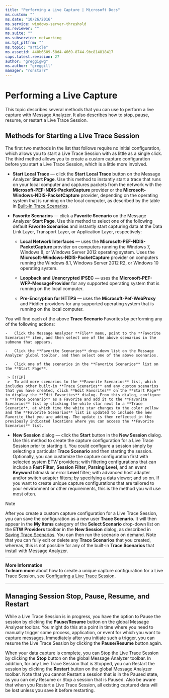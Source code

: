```yaml
---
title: "Performing a Live Capture | Microsoft Docs"
ms.custom: ""
ms.date: "10/26/2016"
ms.service: windows-server-threshold
ms.reviewer: ""
ms.suite: ""
ms.subservice: networking
ms.tgt_pltfrm: ""
ms.topic: "article"
ms.assetid: 440b6609-58d4-4669-8744-9bc814818417
caps.latest.revision: 27
author: "greggigwg"
ms.author: "greggill"
manager: "ronstarr"
---
```


# Performing a Live Capture

This topic describes several methods that you can use to perform a live capture with Message Analyzer. It also describes how to stop, pause, resume, or restart a Live Trace Session.  
  
## Methods for Starting a Live Trace Session  

 The first two methods in the list that follows require no initial configuration, which allows you to start a Live Trace Session with as little as a single click. The third method allows you to create a custom capture configuration before you start a Live Trace Session, which is a little more involved.  
  
-   **Start Local Trace** — click the **Start Local Trace** button on the Message Analyzer **Start Page**. Use this method to instantly start a trace that runs on your local computer and captures packets from the network with the **Microsoft-PEF-NDIS-PacketCapture** provider or the **Microsoft-Windows-NDIS-PacketCapture** provider, depending on the operating system that is running on the local computer, as described by the table in [Built-In Trace Scenarios](built-in-trace-scenarios.md).  
  
-   **Favorite Scenarios** — click a **Favorite Scenario** on the Message Analyzer **Start Page**. Use this method to select one of the following default **Favorite Scenarios** and instantly start capturing data at the Data Link Layer, Transport Layer, or Application Layer, respectively:  
  
    -   **Local Network Interfaces** — uses the **Microsoft-PEF-NDIS-PacketCapture** provider on computers running the Windows 7, Windows 8, or Windows Server 2012 operating system. Uses the **Microsoft-Windows-NDIS-PacketCapture** provider on computers running the Windows 8.1, Windows Server 2012 R2, or Windows 10 operating system.  
  
    -   **Loopback and Unencrypted IPSEC** — uses the **Microsoft-PEF-WFP-MessageProvider** for any supported operating system that is running on the local computer.  
  
    -   **Pre-Encryption for HTTPS** — uses the **Microsoft-Pef-WebProxy** and Fiddler providers for any supported operating system that is running on the local computer.  
  
 You will find each of the  above **Trace Scenario** Favorites by performing any of the following actions:  
  
    -   Click the Message Analyzer **File** menu, point to the **Favorite Scenarios** item, and then select one of the above scenarios in the submenu that appears.  
  
    -   Click the **Favorite Scenarios** drop-down list on the Message Analyzer global toolbar, and then select one of the above scenarios.  
  
    -   Click one of the scenarios in the **Favorite Scenarios** list on the **Start Page**.  
  
     > [!TIP]
     >  To add more scenarios to the **Favorite Scenarios** list, which includes other built-in **Trace Scenarios** and any custom scenarios that you have created, click **Edit Favorites** on the **Start Page** to display the **Edit Favorites** dialog. From this dialog, configure a **Trace Scenario** as a Favorite and add it to the **Favorite Scenarios** list by clicking the white star next to a **Trace Scenario**, at which time the white star changes to the color yellow and the **Favorite Scenarios** list is updated to include the new Favorite that you are adding. The update is then reflected in the previously indicated locations where you can access the **Favorite Scenarios** list.  
  
-   **New Session** dialog — click the **Start** button in the **New Session** dialog. Use this method to create the capture configuration for a Live Trace Session prior to starting it. You could configure a session simply by selecting a particular **Trace Scenario** and then starting the session. Optionally, you can customize the capture configuration first with selected system ETW providers; with filtering configurations that can include a **Fast Filter**, **Session Filter**, **Parsing Level**, and an event **Keyword** bitmask or error **Level** filter; with advanced host adapter and/or switch adapter filters; by specifying a data viewer; and so on. If you want to create unique capture configurations that are tailored to your environment or other requirements, this is the method you will use most often.  
  
 > [!NOTE]
 >  After you create a custom capture configuration for a Live Trace Session, you can save the configuration as a new user **Trace Scenario**. It will then appear in the **My Items** category of the **Select Scenario** drop-down list on the **ETW Providers** toolbar in the **New Session** dialog, as described in [Saving Trace Scenarios](saving-trace-scenarios.md). You can then run the scenario on demand. Note that you can fully edit or delete any **Trace Scenarios** that you created, whereas, this is not possible for any of the built-in **Trace Scenarios** that install with Message Analyzer.  
  
---  
  
 **More Information**   
 **To learn more** about how to create a unique capture configuration for a Live Trace Session, see [Configuring a Live Trace Session](configuring-a-live-trace-session.md).   

---  
  
<a name="BKMK_StopPauseRestartSession"></a>   
## Managing Session Stop, Pause, Resume, and Restart  
 While a Live Trace Session is in progress, you have the option to Pause the session by clicking the **Pause/Resume** button on the global Message Analyzer toolbar. You might do this at a point in time where you need to manually trigger some process, application, or event for which you want to capture messages. Immediately after you initiate such a trigger, you can resume the Live Trace Session by clicking the **Pause/Resume** button again.  
  
 When your data capture is complete, you can Stop the Live Trace Session by clicking the **Stop** button on the global Message Analyzer toolbar.  In addition, for any Live Trace Session that is Stopped, you can Restart the session by clicking the **Restart** button on the global Message Analyzer toolbar. Note that you cannot Restart a session that is in the Paused state, as you can only Resume or Stop a session that is Paused. Also be aware that when you Restart a Live Trace Session, all existing captured data will be lost unless you save it before restarting.